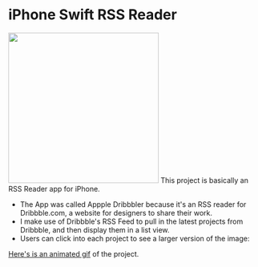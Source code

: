 # iPhone Swift RSS Reader

<img src="http://graemefulton.com/content/images/2016/11/Screen-Shot-2016-11-17-at-14-21-41.png" width=300>
This project is basically an RSS Reader app for iPhone.

* The App was called Appple Dribbbler because it's an RSS reader for Dribbble.com, a website for designers to share their work.
* I make use of Dribbble's RSS Feed to pull in the latest projects from Dribbble, and then display them in a list view.
* Users can click into each project to see a larger version of the image:

[Here's is an animated gif](http://www.graemefulton.com/content/images/2016/11/giphy.gif) of the project.
